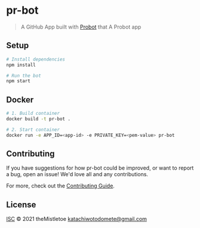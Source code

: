 # pr-bot

> A GitHub App built with [Probot](https://github.com/probot/probot) that A Probot app

## Setup

```sh
# Install dependencies
npm install

# Run the bot
npm start
```

## Docker

```sh
# 1. Build container
docker build -t pr-bot .

# 2. Start container
docker run -e APP_ID=<app-id> -e PRIVATE_KEY=<pem-value> pr-bot
```

## Contributing

If you have suggestions for how pr-bot could be improved, or want to report a bug, open an issue! We'd love all and any contributions.

For more, check out the [Contributing Guide](CONTRIBUTING.md).

## License

[ISC](LICENSE) © 2021 theMistletoe <katachiwotodomete@gmail.com>
